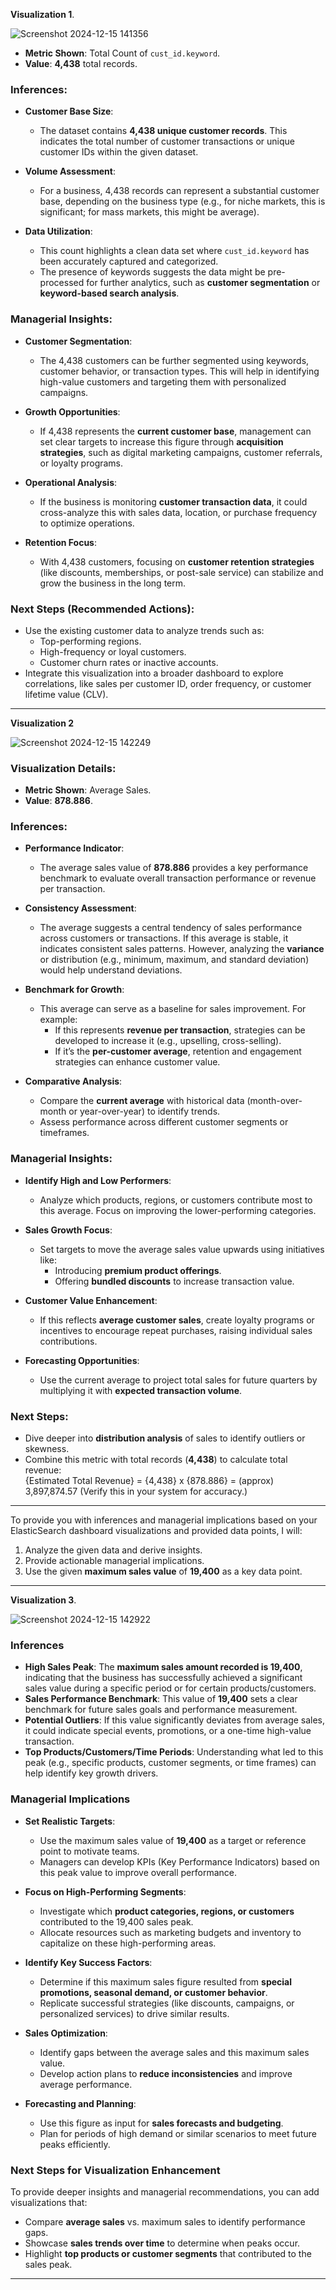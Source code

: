 **Visualization 1**. 


![Screenshot 2024-12-15 141356](https://github.com/user-attachments/assets/e301a7b2-e057-4fcd-accc-0b29348adc75)


- **Metric Shown**: Total Count of `cust_id.keyword`.
- **Value**: **4,438** total records.

### **Inferences**:
* **Customer Base Size**:  
   - The dataset contains **4,438 unique customer records**. This indicates the total number of customer transactions or unique customer IDs within the given dataset.

* **Volume Assessment**:  
   - For a business, 4,438 records can represent a substantial customer base, depending on the business type (e.g., for niche markets, this is significant; for mass markets, this might be average).

* **Data Utilization**:  
   - This count highlights a clean data set where `cust_id.keyword` has been accurately captured and categorized.  
   - The presence of keywords suggests the data might be pre-processed for further analytics, such as **customer segmentation** or **keyword-based search analysis**.


### **Managerial Insights**:
* **Customer Segmentation**:  
   - The 4,438 customers can be further segmented using keywords, customer behavior, or transaction types. This will help in identifying high-value customers and targeting them with personalized campaigns.

* **Growth Opportunities**:  
   - If 4,438 represents the **current customer base**, management can set clear targets to increase this figure through **acquisition strategies**, such as digital marketing campaigns, customer referrals, or loyalty programs.

* **Operational Analysis**:  
   - If the business is monitoring **customer transaction data**, it could cross-analyze this with sales data, location, or purchase frequency to optimize operations.

* **Retention Focus**:  
   - With 4,438 customers, focusing on **customer retention strategies** (like discounts, memberships, or post-sale service) can stabilize and grow the business in the long term.


### Next Steps (Recommended Actions):  
- Use the existing customer data to analyze trends such as:  
   - Top-performing regions.  
   - High-frequency or loyal customers.  
   - Customer churn rates or inactive accounts.  
- Integrate this visualization into a broader dashboard to explore correlations, like sales per customer ID, order frequency, or customer lifetime value (CLV).

---

**Visualization 2**

![Screenshot 2024-12-15 142249](https://github.com/user-attachments/assets/930d42c5-73ec-4f79-9eb8-a6bafc50d101)


### Visualization Details:
- **Metric Shown**: Average Sales.  
- **Value**: **878.886**.


### **Inferences**:
* **Performance Indicator**:  
   - The average sales value of **878.886** provides a key performance benchmark to evaluate overall transaction performance or revenue per transaction.

* **Consistency Assessment**:  
   - The average suggests a central tendency of sales performance across customers or transactions. If this average is stable, it indicates consistent sales patterns. However, analyzing the **variance** or distribution (e.g., minimum, maximum, and standard deviation) would help understand deviations.

* **Benchmark for Growth**:  
   - This average can serve as a baseline for sales improvement. For example:  
     - If this represents **revenue per transaction**, strategies can be developed to increase it (e.g., upselling, cross-selling).  
     - If it’s the **per-customer average**, retention and engagement strategies can enhance customer value.

* **Comparative Analysis**:  
   - Compare the **current average** with historical data (month-over-month or year-over-year) to identify trends.  
   - Assess performance across different customer segments or timeframes.


### **Managerial Insights**:
* **Identify High and Low Performers**:  
   - Analyze which products, regions, or customers contribute most to this average. Focus on improving the lower-performing categories.

* **Sales Growth Focus**:  
   - Set targets to move the average sales value upwards using initiatives like:  
     - Introducing **premium product offerings**.  
     - Offering **bundled discounts** to increase transaction value.

* **Customer Value Enhancement**:  
   - If this reflects **average customer sales**, create loyalty programs or incentives to encourage repeat purchases, raising individual sales contributions.

* **Forecasting Opportunities**:  
   - Use the current average to project total sales for future quarters by multiplying it with **expected transaction volume**.


### Next Steps:  
- Dive deeper into **distribution analysis** of sales to identify outliers or skewness.  
- Combine this metric with total records (**4,438**) to calculate total revenue:  
   {Estimated Total Revenue} = {4,438} x {878.886} = (approx) 3,897,874.57
   (Verify this in your system for accuracy.)
---

To provide you with inferences and managerial implications based on your ElasticSearch dashboard visualizations and provided data points, I will:

1. Analyze the given data and derive insights.
2. Provide actionable managerial implications.
3. Use the given **maximum sales value** of **19,400** as a key data point.

---

**Visualization 3**.

![Screenshot 2024-12-15 142922](https://github.com/user-attachments/assets/751b19cf-4af5-49e6-bd6c-6fbb18b7155a)

### **Inferences**
- **High Sales Peak**: The **maximum sales amount recorded is 19,400**, indicating that the business has successfully achieved a significant sales value during a specific period or for certain products/customers.
- **Sales Performance Benchmark**: This value of **19,400** sets a clear benchmark for future sales goals and performance measurement.
- **Potential Outliers**: If this value significantly deviates from average sales, it could indicate special events, promotions, or a one-time high-value transaction.
- **Top Products/Customers/Time Periods**: Understanding what led to this peak (e.g., specific products, customer segments, or time frames) can help identify key growth drivers.


### **Managerial Implications**
- **Set Realistic Targets**:
   - Use the maximum sales value of **19,400** as a target or reference point to motivate teams.
   - Managers can develop KPIs (Key Performance Indicators) based on this peak value to improve overall performance.

- **Focus on High-Performing Segments**:
   - Investigate which **product categories, regions, or customers** contributed to the 19,400 sales peak.
   - Allocate resources such as marketing budgets and inventory to capitalize on these high-performing areas.

- **Identify Key Success Factors**:
   - Determine if this maximum sales figure resulted from **special promotions, seasonal demand, or customer behavior**.
   - Replicate successful strategies (like discounts, campaigns, or personalized services) to drive similar results.

- **Sales Optimization**:
   - Identify gaps between the average sales and this maximum sales value.
   - Develop action plans to **reduce inconsistencies** and improve average performance.

- **Forecasting and Planning**:
   - Use this figure as input for **sales forecasts and budgeting**.
   - Plan for periods of high demand or similar scenarios to meet future peaks efficiently.


### **Next Steps for Visualization Enhancement**
To provide deeper insights and managerial recommendations, you can add visualizations that:
- Compare **average sales** vs. maximum sales to identify performance gaps.
- Showcase **sales trends over time** to determine when peaks occur.
- Highlight **top products or customer segments** that contributed to the sales peak.

---
